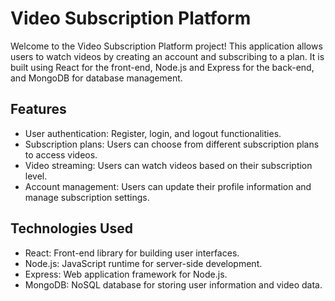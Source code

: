 # Video Subscription Platform

Welcome to the Video Subscription Platform project! This application allows users to watch videos by creating an account and subscribing to a plan. It is built using React for the front-end, Node.js and Express for the back-end, and MongoDB for database management.

## Features

- User authentication: Register, login, and logout functionalities.
- Subscription plans: Users can choose from different subscription plans to access videos.
- Video streaming: Users can watch videos based on their subscription level.
- Account management: Users can update their profile information and manage subscription settings.

## Technologies Used

- React: Front-end library for building user interfaces.
- Node.js: JavaScript runtime for server-side development.
- Express: Web application framework for Node.js.
- MongoDB: NoSQL database for storing user information and video data.
